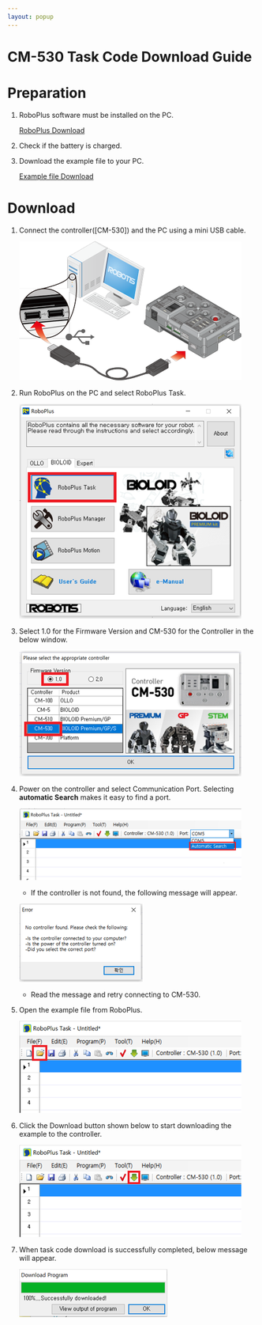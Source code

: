 ```yaml
---
layout: popup
---
```


# CM-530 Task Code Download Guide

# Preparation

1. RoboPlus software must be installed on the PC.

   [RoboPlus Download]

2. Check if the battery is charged.

3. Download the example file to your PC.

   [Example file Download]

# Download

1. Connect the controller([CM-530]) and the PC using a mini USB cable.

    ![cm530_0][cm530_0]

2. Run RoboPlus on the PC and select RoboPlus Task.

    ![cm530_en1][cm530_en1]

3. Select 1.0 for the Firmware Version and CM-530 for the Controller in the below window.

    ![cm530_en2][cm530_en2]

4. Power on the controller and select Communication Port. Selecting **automatic Search** makes it easy to find a port.

    ![cm530_en3][cm530_en3]

    - If the controller is not found, the following message will appear.

    ![cm530_en4][cm530_en4]

    - Read the message and retry connecting to CM-530.

5. Open the example file from RoboPlus.

   ![cm530_en5][cm530_en5]

6. Click the Download button shown below to start downloading the example to the controller.

   ![cm530_en6][cm530_en6]

7. When task code download is successfully completed, below message will appear.

   ![cm530_en7][cm530_en7]

[cm530_0]: /assets/images/faq/cm530_0.png
[cm530_en1]: /assets/images/faq/cm530_en1.png
[cm530_en2]: /assets/images/faq/cm530_en2.png
[cm530_en3]: /assets/images/faq/cm530_en3.png
[cm530_en4]: /assets/images/faq/cm530_en4.png
[cm530_en5]: /assets/images/faq/cm530_en5.png
[cm530_en6]: /assets/images/faq/cm530_en6.png
[cm530_en7]: /assets/images/faq/cm530_en7.png
[RoboPlus Download]: http://en.robotis.com/service/downloadpage.php?ca_id=10
[Example file Download]: /docs/en/edu/bioloid/stem/#download
